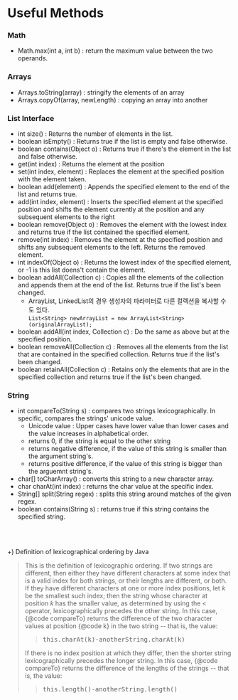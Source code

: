 # Useful Methods 

### Math
* Math.max(int a, int b) : return the maximum value between the two operands.

### Arrays
* Arrays.toString(array) : stringify the elements of an array
* Arrays.copyOf(array, newLength) : copying an array into another

### List Interface
* int size() : Returns the number of elements in the list.
* boolean isEmpty() : Returns true if the list is empty and false otherwise.
* boolean contains(Object o) : Returns true if there's the element in the list and false otherwise.
* get(int index) : Returns the element at the position
* set(int index, element) : Replaces the element at the specified position with the element taken.
* boolean add(element) : Appends the specified element to the end of the list and returns true.
* add(int index, element) : Inserts the specified element at the specified position and shifts the element currently at the position and any subsequent elements to the right
* boolean remove(Object o) : Removes the element with the lowest index and returns true if the list contained the specified element.
* remove(int index) : Removes the element at the specified position and shifts any subsequent elements to the left. Returns the removed element.
* int indexOf(Object o) : Returns the lowest index of the specified element, or -1 is this list doens't contain the element.
* boolean addAll(Collection c) : Copies all the elements of the collection and appends them at the end of the list. Returns true if the list's been changed.
  * ArrayList, LinkedList의 경우 생성자의 파라미터로 다른 컬렉션을 복사할 수도 있다.  
  `List<String> newArrayList = new ArrayList<String>(originalArrayList);`
* boolean addAll(int index, Collection c) : Do the same as above but at the specified position.
* boolean removeAll(Collection c) : Removes all the elements from the list that are contained in the specified collection. Returns true if the list's been changed.
* boolean retainAll(Collection c) : Retains only the elements that are in the specified collection and returns true if the list's been changed.


### String
* int compareTo(String s) : compares two strings lexicographically. In specific, compares the strings' unicode value. 
  * Unicode value : Upper cases have lower value than lower cases and the value increases in alphabetical order. 
  * returns 0, if the string is equal to the other string
  * returns negative difference, if the value of this string is smaller than the argument string's.
  * returns positive difference, if the value of this string is bigger than the arguemnt string's.
* char[] toCharArray() : converts this string to a new character array.
* char charAt(int index) : returns the char value at the specific index.
* String[] split(String regex) : splits this string around matches of the given regex.  
* boolean contains(String s) : returns true if this string contains the specified string.

<br/><br/>

+) Definition of lexicographical ordering by Java
> This is the definition of lexicographic ordering. If two strings are different, then either they have different characters at some index that is a valid index for both strings, or their lengths are different, or both. If they have different characters at one or more index positions, let <i>k</i> be the smallest such index; then the string whose character at position <i>k</i> has the smaller value, as determined by using the &lt; operator, lexicographically precedes the other string. In this case, {@code compareTo} returns the difference of the two character values at position {@code k} in the two string -- that is, the value: <blockquote><pre> this.charAt(k)-anotherString.charAt(k)</pre></blockquote> If there is no index position at which they differ, then the shorter string lexicographically precedes the longer string. In this case, {@code compareTo} returns the difference of the lengths of the strings -- that is, the value: <blockquote><pre> this.length()-anotherString.length()</pre></blockquote>
